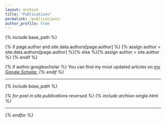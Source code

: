 ```yaml
---
layout: archive
title: "Publications"
permalink: /publications/
author_profile: true
---
```


{% include base_path %}

{% if page.author and site.data.authors[page.author] %}
  {% assign author = site.data.authors[page.author] %}{% else %}{% assign author = site.author %}
{% endif %}

{% if author.googlescholar %}
  You can find my most updated articles on <u><a href="{{ author.googlescholar }}">my <i class="fas fa-fw fa-graduation-cap"> Google Scholar</a>.</u>
{% endif %}



---

{% include base_path %}

{% for post in site.publications reversed %}
  {% include archive-single.html %}

  ---

{% endfor %}
